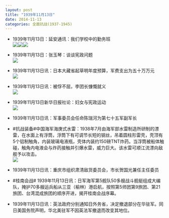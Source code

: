 ```yaml
---
layout: post
title: "1939年11月13日"
date: 2014-11-13
categories: 全面抗战(1937-1945)
---
```


<meta name="referrer" content="no-referrer" />

- 1939年11月13日：延安通讯：我们学校中的勤务班 <br/><img src="https://ww3.sinaimg.cn/large/aca367d8jw1em9puy4o7qj20y00citc6.jpg" /><img src="https://ww4.sinaimg.cn/large/aca367d8jw1em9puzpp0rj20sp06babg.jpg" /><img src="https://ww1.sinaimg.cn/large/aca367d8jw1em9pv0vi6zj205q0c974m.jpg" />

- 1939年11月13日：张玉琴：谈谈宪政问题 <br/><img src="https://ww4.sinaimg.cn/large/aca367d8jw1em9o4ipgecj20ih0p245b.jpg" />

- 1939年11月13日讯：日本大藏省起草明年度预算，军费支出为五十万万元 <br/><img src="https://ww1.sinaimg.cn/large/aca367d8jw1em9mdz1ovgj20d40hidji.jpg" />

- 1939年11月13日讯：被俘不屈，李团长慷慨就义 <br/><img src="https://ww3.sinaimg.cn/large/aca367d8jw1em9fgakstsj202z0b0glo.jpg" />

- 1939年11月13日新华日报社论：妇女与宪政运动 <br/><img src="https://ww1.sinaimg.cn/large/aca367d8jw1em98iq3ugkj211o0ht44y.jpg" />

- 1939年11月13日讯：军事委员会任命陈瑞河为第七十五军副军长 

- #抗战装备#中国海军海庚式水雷：1938年7月由海军部水雷制造所研制的漂雷，在水面上有浮筒，浮筒下有可调节长短的钢丝，吊着圆柱形雷壳，壳顶有5个铝制触角，内装玻璃电液瓶，壳体内装约150磅TNT炸药。当浮筒被船体触碰，触角内电液会与炸药接触并引爆水雷，威力巨大。该水雷可顺江流漂向敌舰予以攻击。 <br/><img src="https://ww2.sinaimg.cn/large/aca367d8jw1em951qtvvgj20b90sf0w4.jpg" />

- 1939年11月13日讯：重庆市组织肃清敌货委员会，市长贺国光兼任主任委员 

- #桂南会战# 1939年11月13日讯：日军海军第5舰队50多艘战斗舰艇组成大编队，掩护70多艘运兵船从三亚（榆林）港启航，按照第5师团第9旅团、第21旅团、台湾混成旅团的顺序开进，揭开桂南会战序幕。 

- 1939年11月13日讯：英法政府分别通知日外务省，决定撤退部分在华驻军。同日美国务院声明，华北美驻军不因英法军撤退而改变其地位。 

